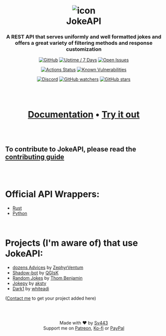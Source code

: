 <div align="center" style="text-align:center">

# ![icon](https://sv443.net/cdn/jokeapi/icon_150x150.png)<br>JokeAPI
### A REST API that serves uniformly and well formatted jokes and offers a great variety of filtering methods and response customization
[![GitHub](https://img.shields.io/github/license/Sv443/JokeAPI)](https://sv443.net/LICENSE)
[![Uptime / 7 Days](https://img.shields.io/uptimerobot/ratio/7/m782998549-afcc0d10c27c87df47e73289)](https://status.sv443.net/)
[![Open Issues](https://img.shields.io/github/issues/Sv443/JokeAPI)](https://github.com/Sv443/JokeAPI/issues)
  
[![Actions Status](https://github.com/Sv443/JokeAPI/workflows/build/badge.svg)](https://github.com/Sv443/JokeAPI/actions)
[![Known Vulnerabilities](https://snyk.io/test/github/Sv443/JokeAPI/badge.svg)](https://snyk.io/test/github/Sv443/JokeAPI)
  
[![Discord](https://img.shields.io/discord/565933531214118942)](https://discord.gg/aBH4uRG)
[![GitHub watchers](https://img.shields.io/github/watchers/Sv443/JokeAPI?style=social)](https://github.com/Sv443/JokeAPI/watchers)
[![GitHub stars](https://img.shields.io/github/stars/Sv443/JokeAPI?style=social)](https://github.com/Sv443/JokeAPI/stargazers)

<br><br>

# [Documentation](https://sv443.net/jokeapi/v2) &bull; [Try it out](https://sv443.net/jokeapi/v2#try-it)


</div>
<br><br>

## To contribute to JokeAPI, please read the [contributing guide](./.github/Contributing.md)

<br><br>

# Official API Wrappers:
- [Rust](https://github.com/canarado/sv443_jokeapi_wrapper)
- [Python](https://github.com/thenamesweretakenalready/Sv443s-JokeAPI-Python-Wrapper)

<br>

# Projects (I'm aware of) that use JokeAPI:
- [dozens Advices](https://github.com/ZephyrVentum/dozens-Advices) by [ZephyrVentum](https://github.com/ZephyrVentum)
- [Shadow-bot](https://github.com/QGIsK/Shadow-bot) by [QGIsK](https://github.com/QGIsK)
- [Random Jokes](https://github.com/thombenjamin/randomjokes) by [Thom Benjamin](https://github.com/thombenjamin)
- [Jokepy](https://github.com/aksty/Jokepy) by [aksty](https://github.com/aksty)
- [Dark1](https://github.com/whiteadi/Dark1) by [whiteadi](https://github.com/whiteadi)
  
([Contact me](https://discord.gg/aBH4uRG) to get your project added here)


<br><br>
<div align="center" style="text-align:center">

Made with ❤️ by [Sv443](https://github.com/Sv443)  
Support me on [Patreon](https://patreon.com/Sv443_), [Ko-fi](https://ko-fi.com/Sv443_) or [PayPal](https://paypal.me/SvenFehler)

</div>
